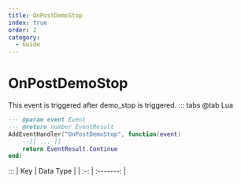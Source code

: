 ```yaml
---
title: OnPostDemoStop
index: true
order: 2
category:
  - Guide
---
```


# OnPostDemoStop
This event is triggered after demo_stop is triggered.
::: tabs
@tab Lua
```lua
--- @param event Event
--- @return number EventResult
AddEventHandler("OnPostDemoStop", function(event)
    --[[ ... ]]
    return EventResult.Continue
end)
```

:::
| Key | Data Type |
| :-: | :-------: |